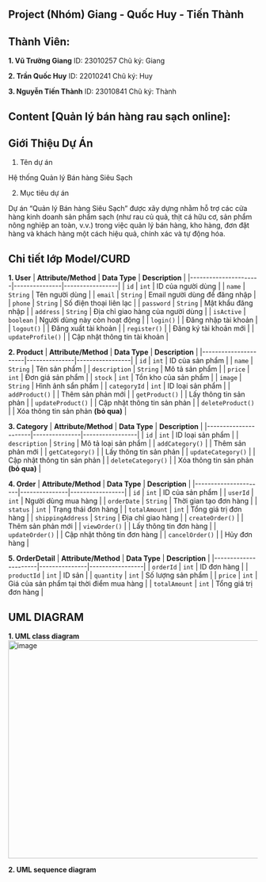 ## Project (Nhóm) Giang - Quốc Huy - Tiến Thành
## Thành Viên: 
**1. Vũ Trường Giang**
ID: 23010257
Chũ ký: Giang

**2. Trần Quốc Huy**
ID: 22010241
Chũ ký: Huy

**3. Nguyễn Tiến Thành**
ID: 23010841
Chũ ký: Thành

## Content [Quản lý bán hàng rau sạch online]:

## Giới Thiệu Dự Án
1. Tên dự án

Hệ thống Quản lý Bán hàng Siêu Sạch

2. Mục tiêu dự án

Dự án “Quản lý Bán hàng Siêu Sạch” được xây dựng nhằm hỗ trợ các cửa hàng kinh doanh sản phẩm sạch (như rau củ quả, thịt cá hữu cơ, sản phẩm nông nghiệp an toàn, v.v.) trong việc quản lý bán hàng, kho hàng, đơn đặt hàng và khách hàng một cách hiệu quả, chính xác và tự động hóa.

## Chi tiết lớp Model/CURD

**1. User**
| **Attribute/Method** | **Data Type** | **Description** |
|----------------------|---------------|-----------------|
| `id` | `int` | ID của người dùng |
| `name` | `String` | Tên người dùng |
| `email` | `String` | Email người dùng để đăng nhập |
| `phone` | `String` | Số điện thoại liên lạc |
| `password` | `String` | Mật khẩu đăng nhập |
| `address` | `String` | Địa chỉ giao hàng của người dùng |
| `isActive` | `boolean` | Người dùng này còn hoạt động |
| `login()` | | Đăng nhập tài khoản |
| `logout()` | | Đăng xuất tài khoản |
| `register()` | | Đăng ký tài khoản mới |
| `updateProfile()` | | Cập nhật thông tin tài khoản |

**2. Product**
| **Attribute/Method** | **Data Type** | **Description** |
|----------------------|---------------|-----------------|
| `id` | `int` | ID của sản phẩm |
| `name` | `String` | Tên sản phẩm |
| `description` | `String` | Mô tả sản phẩm |
| `price` | `int` | Đơn giá sản phẩm |
| `stock` | `int` | Tồn kho của sản phẩm |
| `image` | `String` | Hình ảnh sẩn phẩm |
| `categoryId` | `int` | ID loại sản phẩm |
| `addProduct()` | | Thêm sản phản mới |
| `getProduct()` | | Lấy thông tin sản phản |
| `updateProduct()` | | Cập nhật thông tin sản phản |
| `deleteProduct()` | | Xóa thông tin sản phản **(bỏ qua)** |

**3. Category**
| **Attribute/Method** | **Data Type** | **Description** |
|----------------------|---------------|-----------------|
| `id` | `int` | ID loại sản phẩm |
| `description` | `String` | Mô tả loại sản phẩm |
| `addCategory()` | | Thêm sản phản mới |
| `getCategory()` | | Lấy thông tin sản phản |
| `updateCategory()` | | Cập nhật thông tin sản phản |
| `deleteCategory()` | | Xóa thông tin sản phản **(bỏ qua)** |

**4. Order**
| **Attribute/Method** | **Data Type** | **Description** |
|----------------------|---------------|-----------------|
| `id` | `int` | ID của sản phẩm |
| `userId` | `int` | Người dùng mua hàng |
| `orderDate` | `String` | Thời gian tạo đơn hàng |
| `status` | `int` | Trạng thái đơn hàng |
| `totalAmount` | `int` | Tổng giá trị đơn hàng |
| `shippingAddress` | `String` | Địa chỉ giao hàng |
| `createOrder()` | | Thêm sản phản mới |
| `viewOrder()` | | Lấy thông tin đơn hàng |
| `updateOrder()` | | Cập nhật thông tin đơn hàng |
| `cancelOrder()` | | Hủy đơn hàng |

**5. OrderDetail**
| **Attribute/Method** | **Data Type** | **Description** |
|----------------------|---------------|-----------------|
| `orderId` | `int` | ID đơn hàng |
| `productId` | `int` | ID sản  |
| `quantity` | `int` | Số lượng sản phẩm |
| `price` | `int` | Giá của sản phẩm tại thời điểm mua hàng |
| `totalAmount` | `int` | Tổng giá trị đơn hàng |

##  UML DIAGRAM
**1. UML class diagram**
<img width="1139" height="440" alt="image" src="https://github.com/user-attachments/assets/a34933a8-3ef3-4cb4-a032-02006ffbf89e" />

**2. UML sequence diagram**




